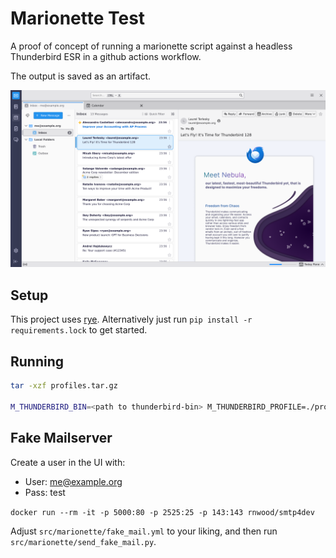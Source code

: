 # Marionette Test

A proof of concept of running a marionette script against a headless Thunderbird ESR in a github actions workflow.

The output is saved as an artifact.

![An example screenshot of the output from the github actions runner.](docs/out.png)

## Setup

This project uses [rye](https://rye.astral.sh/). Alternatively just run `pip install -r requirements.lock` to get started.

## Running

``` bash
tar -xzf profiles.tar.gz

M_THUNDERBIRD_BIN=<path to thunderbird-bin> M_THUNDERBIRD_PROFILE=./profiles/website python src/marionette/main.py` 
```

## Fake Mailserver

Create a user in the UI with:
* User: me@example.org
* Pass: test

`docker run --rm -it -p 5000:80 -p 2525:25 -p 143:143 rnwood/smtp4dev`

Adjust `src/marionette/fake_mail.yml` to your liking, and then run `src/marionette/send_fake_mail.py`.